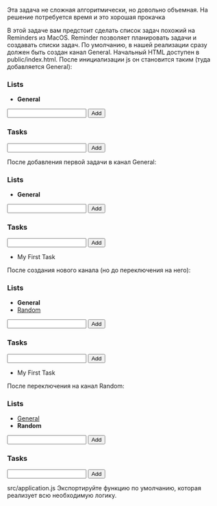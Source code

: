 Эта задача не сложная алгоритмически, но довольно объемная. На решение потребуется время и это хорошая прокачка

В этой задаче вам предстоит сделать список задач похожий на Reminders из MacOS. Reminder позволяет планировать задачи и создавать списки задач. По умолчанию, в нашей реализации сразу должен быть создан канал General. Начальный HTML доступен в public/index.html. После инициализации js он становится таким (туда добавляется General):

<div class="row">
  <div class="col-2">
    <h3>Lists</h3>
    <div data-container="lists"><ul><li><b>General</b></li></ul></div>
    <form data-container="new-list-form">
      <input type="text" class="form-control mb-2" name="name">
      <input type="submit" class="btn btn-primary btn-sm" value="Add">
    </form>
  </div>
  <div class="col-10">
    <h3>Tasks</h3>
    <form class="form-inline" data-container="new-task-form">
      <input type="text" class="form-control mr-2" name="name">
      <input type="submit" class="btn btn-primary" value="Add">
    </form>
    <div data-container="tasks">
    </div>
  </div>
</div>
После добавления первой задачи в канал General:

<div class="row">
  <div class="col-2">
    <h3>Lists</h3>
    <div data-container="lists"><ul><li><b>General</b></li></ul></div>
    <form data-container="new-list-form">
      <input type="text" class="form-control mb-2" name="name">
      <input type="submit" class="btn btn-primary btn-sm" value="Add">
    </form>
  </div>
  <div class="col-10">
    <h3>Tasks</h3>
    <form class="form-inline" data-container="new-task-form">
      <input type="text" class="form-control mr-2" name="name">
      <input type="submit" class="btn btn-primary" value="Add">
    </form>
    <div data-container="tasks"><ul><li>My First Task</li></ul></div>
  </div>
</div>
После создания нового канала (но до переключения на него):

<div class="row">
  <div class="col-2">
    <h3>Lists</h3>
    <div data-container="lists"><ul><li><b>General</b></li><li><a href="#random">Random</a></li></ul></div>
    <form data-container="new-list-form">
      <input type="text" class="form-control mb-2" name="name">
      <input type="submit" class="btn btn-primary btn-sm" value="Add">
    </form>
  </div>
  <div class="col-10">
    <h3>Tasks</h3>
    <form class="form-inline" data-container="new-task-form">
      <input type="text" class="form-control mr-2" name="name">
      <input type="submit" class="btn btn-primary" value="Add">
    </form>
    <div data-container="tasks"><ul><li>My First Task</li></ul></div>
  </div>
</div>
После переключения на канал Random:

<div class="row">
  <div class="col-2">
    <h3>Lists</h3>
    <div data-container="lists"><ul><li><a href="#general">General</a></li><li><b>Random</b></li></ul></div>
    <form data-container="new-list-form">
      <input type="text" class="form-control mb-2" name="name">
      <input type="submit" class="btn btn-primary btn-sm" value="Add">
    </form>
  </div>
  <div class="col-10">
    <h3>Tasks</h3>
    <!-- Форма добавления задачи добавляет задачу в текущий активный канал -->
    <form class="form-inline" data-container="new-task-form">
      <input type="text" class="form-control mr-2" name="name">
      <input type="submit" class="btn btn-primary" value="Add">
    </form>
    <div data-container="tasks"></div>
  </div>
</div>
src/application.js
Экспортируйте функцию по умолчанию, которая реализует всю необходимую логику.